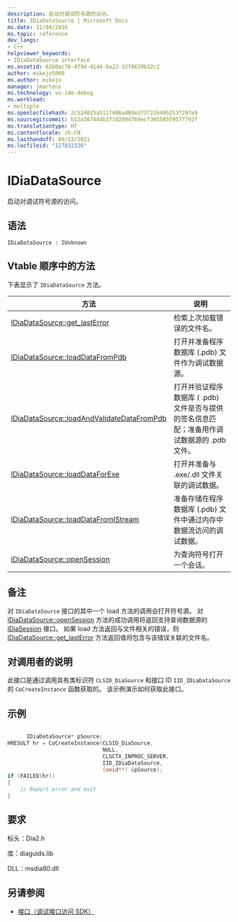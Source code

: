 ```yaml
---
description: 启动对调试符号源的访问。
title: IDiaDataSource | Microsoft Docs
ms.date: 11/04/2016
ms.topic: reference
dev_langs:
- C++
helpviewer_keywords:
- IDiaDataSource interface
ms.assetid: 6260ac76-4f9d-4144-ba22-32f8620b32c2
author: mikejo5000
ms.author: mikejo
manager: jmartens
ms.technology: vs-ide-debug
ms.workload:
- multiple
ms.openlocfilehash: 2c524025a5117406ad8de3737226495253f297e9
ms.sourcegitcommit: b12a38744db371d2894769ecf305585f9577792f
ms.translationtype: HT
ms.contentlocale: zh-CN
ms.lasthandoff: 09/13/2021
ms.locfileid: "127832326"
---
```

# <a name="idiadatasource"></a>IDiaDataSource
启动对调试符号源的访问。

## <a name="syntax"></a>语法

```
IDiaDataSource : IUnknown
```

## <a name="methods-in-vtable-order"></a>Vtable 顺序中的方法
下表显示了 `IDiaDataSource` 方法。

|方法|说明|
|------------|-----------------|
|[IDiaDataSource::get_lastError](../../debugger/debug-interface-access/idiadatasource-get-lasterror.md)|检索上次加载错误的文件名。|
|[IDiaDataSource::loadDataFromPdb](../../debugger/debug-interface-access/idiadatasource-loaddatafrompdb.md)|打开并准备程序数据库 (.pdb) 文件作为调试数据源。|
|[IDiaDataSource::loadAndValidateDataFromPdb](../../debugger/debug-interface-access/idiadatasource-loadandvalidatedatafrompdb.md)|打开并验证程序数据库 ( .pdb) 文件是否与提供的签名信息匹配；准备用作调试数据源的 .pdb 文件。|
|[IDiaDataSource::loadDataForExe](../../debugger/debug-interface-access/idiadatasource-loaddataforexe.md)|打开并准备与 .exe/.dll 文件关联的调试数据。|
|[IDiaDataSource::loadDataFromIStream](../../debugger/debug-interface-access/idiadatasource-loaddatafromistream.md)|准备存储在程序数据库 (.pdb) 文件中通过内存中数据流访问的调试数据。|
|[IDiaDataSource::openSession](../../debugger/debug-interface-access/idiadatasource-opensession.md)|为查询符号打开一个会话。|

## <a name="remarks"></a>备注
对 `IDiaDataSource` 接口的其中一个 load 方法的调用会打开符号源。 对 [IDiaDataSource::openSession](../../debugger/debug-interface-access/idiadatasource-opensession.md) 方法的成功调用将返回支持查询数据源的 [IDiaSession](../../debugger/debug-interface-access/idiasession.md) 接口。 如果 load 方法返回与文件相关的错误，则 [IDiaDataSource::get_lastError](../../debugger/debug-interface-access/idiadatasource-get-lasterror.md) 方法返回值将包含与该错误关联的文件名。

## <a name="notes-for-callers"></a>对调用者的说明
此接口是通过调用具有类标识符 `CLSID_DiaSource` 和接口 ID `IID_IDiaDataSource` 的 `CoCreateInstance` 函数获取的。 该示例演示如何获取此接口。

## <a name="example"></a>示例

```C++

      IDiaDataSource* pSource;
HRESULT hr = CoCreateInstance(CLSID_DiaSource,
                              NULL,
                              CLSCTX_INPROC_SERVER,
                              IID_IDiaDataSource,
                              (void**) &pSource);
if (FAILED(hr))
{
    // Report error and exit
}
```

## <a name="requirements"></a>要求
标头：Dia2.h

库：diaguids.lib

DLL：msdia80.dll

## <a name="see-also"></a>另请参阅
- [接口（调试接口访问 SDK）](../../debugger/debug-interface-access/interfaces-debug-interface-access-sdk.md)
